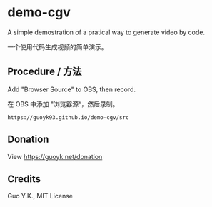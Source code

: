# demo-cgv

A simple demostration of a pratical way to generate video by code.

一个使用代码生成视频的简单演示。

## Procedure / 方法

Add "Browser Source" to OBS, then record.

在 OBS 中添加 "浏览器源“，然后录制。

```
https://guoyk93.github.io/demo-cgv/src
```

## Donation

View https://guoyk.net/donation

## Credits

Guo Y.K., MIT License
